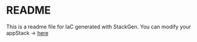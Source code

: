 # README
This is a readme file for IaC generated with StackGen.
You can modify your appStack -> [here](http://main.dev.stackgen.com/appstacks/d73d9ebe-907c-49c3-be21-bd7a4d14db0b)

